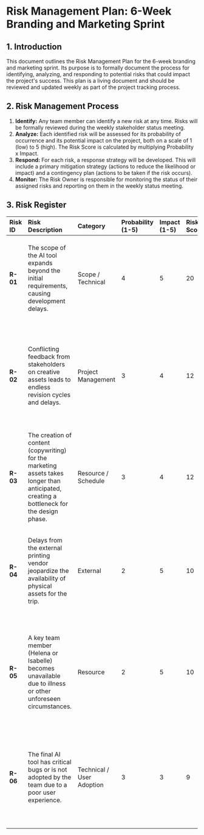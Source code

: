 # Risk Management Plan: 6-Week Branding and Marketing Sprint

## 1. Introduction

This document outlines the Risk Management Plan for the 6-week branding and marketing sprint. Its purpose is to formally document the process for identifying, analyzing, and responding to potential risks that could impact the project's success. This plan is a living document and should be reviewed and updated weekly as part of the project tracking process.

## 2. Risk Management Process

1.  **Identify:** Any team member can identify a new risk at any time. Risks will be formally reviewed during the weekly stakeholder status meeting.
2.  **Analyze:** Each identified risk will be assessed for its probability of occurrence and its potential impact on the project, both on a scale of 1 (low) to 5 (high). The Risk Score is calculated by multiplying Probability x Impact.
3.  **Respond:** For each risk, a response strategy will be developed. This will include a primary mitigation strategy (actions to reduce the likelihood or impact) and a contingency plan (actions to be taken if the risk occurs).
4.  **Monitor:** The Risk Owner is responsible for monitoring the status of their assigned risks and reporting on them in the weekly status meeting.

## 3. Risk Register

| Risk ID | Risk Description | Category | Probability (1-5) | Impact (1-5) | Risk Score | Risk Owner | Mitigation Strategy | Contingency Plan |
| :--- | :--- | :--- | :--- | :--- | :--- | :--- | :--- | :--- |
| **R-01** | The scope of the AI tool expands beyond the initial requirements, causing development delays. | Scope / Technical | 4 | 5 | 20 | Isabelle | Strictly adhere to the initial requirements document. All change requests must go through a formal approval process with James. | Descope non-essential features to meet the deadline. The primary focus is a tool for the November trip. |
| **R-02** | Conflicting feedback from stakeholders on creative assets leads to endless revision cycles and delays. | Project Management | 3 | 4 | 12 | James | Implement a structured review process with a single point of contact (Helena) for consolidating feedback. James to be the final arbiter on conflicting feedback. | Allocate a specific, time-boxed period for revisions. If consensus can't be reached, James will make the final decision. |
| **R-03** | The creation of content (copywriting) for the marketing assets takes longer than anticipated, creating a bottleneck for the design phase. | Resource / Schedule | 3 | 4 | 12 | Helena | Dedicate a resource to content creation early in the project. Write the copy for the most critical assets first. | Hire a freelance copywriter to accelerate the content creation process. |
| **R-04** | Delays from the external printing vendor jeopardize the availability of physical assets for the trip. | External | 2 | 5 | 10 | Helena | Select the printing vendor and get production timelines in Week 2. Submit final files with at least 3 buffer days before the vendor's deadline. | Have a backup plan to produce a smaller run of essential assets at a local, faster-turnaround printer. |
| **R-05** | A key team member (Helena or Isabelle) becomes unavailable due to illness or other unforeseen circumstances. | Resource | 2 | 5 | 10 | James | Ensure all project documentation and work-in-progress is stored in a central, accessible location. Cross-train a backup resource on the basics of the AI tool. | Re-plan the sprint to focus only on the absolute most critical assets for the trip. Engage a freelancer to backfill the role if possible. |
| **R-06** | The final AI tool has critical bugs or is not adopted by the team due to a poor user experience. | Technical / User Adoption | 3 | 3 | 9 | Isabelle | Conduct thorough User Acceptance Testing (UAT) in Week 5. Create a simple user guide and hold a training session. | Prioritize fixing any critical bugs that prevent the core functionality from working. Gather user feedback for a V2 of the tool after the trip. |

